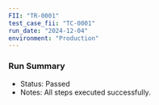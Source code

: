 ```yaml
---
FII: "TR-0001"
test_case_fii: "TC-0001"
run_date: "2024-12-04"
environment: "Production"
---
```

### Run Summary
- Status: Passed
- Notes: All steps executed successfully.